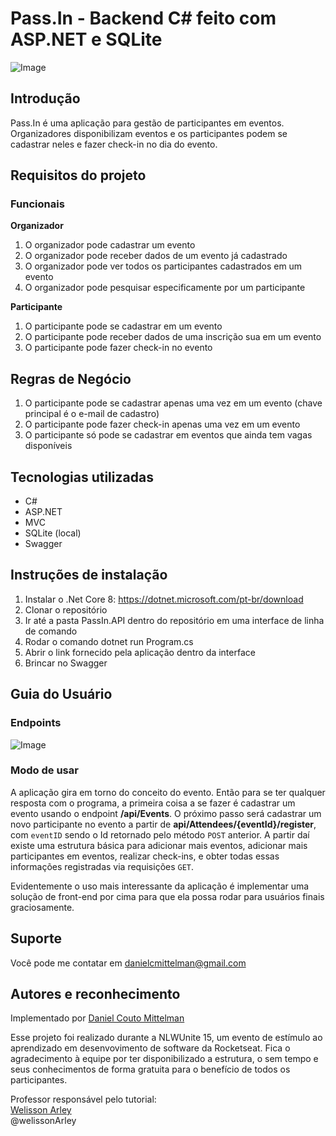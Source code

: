 # Pass.In - Backend C# feito com ASP.NET e SQLite

![Image](".github/ASPNETLogo.jpg")

## Introdução
Pass.In é uma aplicação para gestão de participantes em eventos. 
Organizadores disponibilizam eventos e os participantes podem se cadastrar neles e fazer check-in no dia do evento. 

## Requisitos do projeto
### Funcionais
**Organizador**
1. O organizador pode cadastrar um evento
2. O organizador pode receber dados de um evento já cadastrado
3. O organizador pode ver todos os participantes cadastrados em um evento
4. O organizador pode pesquisar especificamente por um participante

**Participante**
1. O participante pode se cadastrar em um evento
2. O participante pode receber dados de uma inscrição sua em um evento
3. O participante pode fazer check-in no evento

## Regras de Negócio
1. O participante pode se cadastrar apenas uma vez em um evento (chave principal é o e-mail de cadastro)
2. O participante pode fazer check-in apenas uma vez em um evento
3. O participante só pode se cadastrar em eventos que ainda tem vagas disponíveis

## Tecnologias utilizadas
* C#
* ASP.NET
* MVC
* SQLite (local)
* Swagger

## Instruções de instalação
1. Instalar o .Net Core 8: https://dotnet.microsoft.com/pt-br/download
2. Clonar o repositório
3. Ir até a pasta PassIn.API dentro do repositório em uma interface de linha de comando 
4. Rodar o comando dotnet run Program.cs
5. Abrir o link fornecido pela aplicação dentro da interface
6. Brincar no Swagger

## Guia do Usuário
### Endpoints
![Image](".github/endpoints.jpg")
### Modo de usar

A aplicação gira em torno do conceito do evento. Então para se ter qualquer resposta com o programa, a primeira coisa a se fazer é cadastrar um evento usando o endpoint **/api/Events**. O próximo passo será cadastrar um novo participante no evento a partir de **api/Attendees/{eventId}/register**, com ```eventID``` sendo o Id retornado pelo método ```POST``` anterior. 
A partir daí existe uma estrutura básica para adicionar mais eventos, adicionar mais participantes em eventos, realizar check-ins, e obter todas essas informações registradas via requisições ```GET```.

Evidentemente o uso mais interessante da aplicação é implementar uma solução de front-end por cima para que ela possa rodar para usuários finais graciosamente. 

## Suporte
Você pode me contatar em danielcmittelman@gmail.com

## Autores e reconhecimento
Implementado por [Daniel Couto Mittelman](https://www.linkedin.com/in/daniel-couto-mittelman-34b544116/)

Esse projeto foi realizado durante a NLWUnite 15, um evento de estímulo ao aprendizado em desenvovimento de software da Rocketseat. Fica o agradecimento à equipe por ter disponibilizado a estrutura, o sem tempo e seus conhecimentos de forma gratuita para o benefício de todos os participantes.

Professor responsável pelo tutorial:\
[Welisson Arley](https://www.linkedin.com/in/welissonarley/)\
@welissonArley